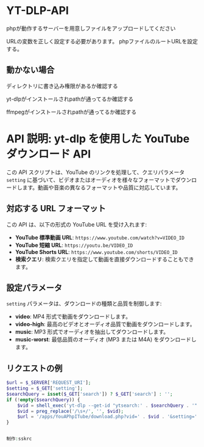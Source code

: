 # YT-DLP-API

phpが動作するサーバーを用意しファイルをアップロードしてください

URLの変数を正しく設定する必要があります。
phpファイルのルートURLを設定する。

## 動かない場合

ディレクトリに書き込み権限があるか確認する

yt-dlpがインストールされpathが通ってるか確認する

ffmpegがインストールされpathが通ってるか確認する



# API 説明: yt-dlp を使用した YouTube ダウンロード API

この API スクリプトは、YouTube のリンクを処理して、クエリパラメータ `setting` に基づいて、ビデオまたはオーディオを様々なフォーマットでダウンロードします。動画や音楽の異なるフォーマットや品質に対応しています。

## 対応する URL フォーマット
この API は、以下の形式の YouTube URL を受け入れます:
- **YouTube 標準動画 URL**: `https://www.youtube.com/watch?v=VIDEO_ID`
- **YouTube 短縮 URL**: `https://youtu.be/VIDEO_ID`
- **YouTube Shorts URL**: `https://www.youtube.com/shorts/VIDEO_ID`
- **検索クエリ**: 検索クエリを指定して動画を直接ダウンロードすることもできます。

## 設定パラメータ
`setting` パラメータは、ダウンロードの種類と品質を制御します:
- **video**: MP4 形式で動画をダウンロードします。
- **video-high**: 最高のビデオとオーディオ品質で動画をダウンロードします。
- **music**: MP3 形式でオーディオを抽出してダウンロードします。
- **music-worst**: 最低品質のオーディオ (MP3 または M4A) をダウンロードします。

## リクエストの例
```php
$url = $_SERVER['REQUEST_URI'];
$setting = $_GET['setting'];
$searchQuery = isset($_GET['search']) ? $_GET['search'] : '';
if (!empty($searchQuery)) {
    $vid = shell_exec('yt-dlp --get-id "ytsearch:' . $searchQuery . '"');
    $vid = preg_replace('/\s+/', '', $vid);
    $url = '/apps/YouAPhpITube/download.php?vid=' . $vid . '&setting=' . $setting;
}


制作:sskrc

